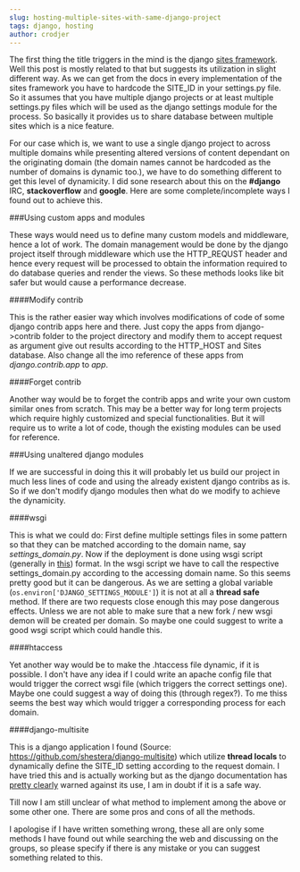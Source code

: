 ```yaml
---
slug: hosting-multiple-sites-with-same-django-project 
tags: django, hosting 
author: crodjer 
---
```


The first thing the title triggers in the mind is the django [sites
framework](http://docs.djangoproject.com/en/dev/ref/contrib/sites/). Well this
post is mostly related to that but suggests its utilization in slight different
way. As we can get from the docs in every implementation of the sites framework
you have to hardcode the SITE_ID in your settings.py file. So it assumes that
you have multiple django projects or at least multiple settings.py files which
will be used as the django settings module for the process. So basically it
provides us to share database between multiple sites which is a nice feature.

For our case which is, we want to use a single django project to across multiple
domains while presenting altered versions of content dependant on the
originating domain (the domain names cannot be hardcoded as the number of
domains is dynamic too.), we have to do something different to get this level of
dynamicity. I did sone research about this on the **#django** IRC,
**stackoverflow** and **google**. Here are some complete/incomplete ways I found
out to achieve this.

###Using custom apps and modules

These ways would need us to define many custom models and middleware, hence a
lot of work. The domain management would be done by the django project itself
through middleware which use the HTTP_REQUST header and hence every request will
be processed to obtain the information required to do database queries and
render the views. So these methods looks like bit safer but would cause a
performance decrease. 

####Modify contrib

This  is the rather easier way which involves modifications of code of some
django contrib apps here and there.  Just copy the apps from django->contrib
folder to the project directory and modify them to accept request as argument
give out results according to the HTTP_HOST and Sites database. Also change all
the imo reference of these apps from *django.contrib.app* to *app*.

####Forget contrib

Another way would be to forget the contrib apps and write your own custom
similar ones from scratch. This may be a better way for long term projects which
require highly customized and special functionalities. But it will require us to
write a lot of code, though the existing modules can be used for reference. 

###Using unaltered django modules

If we are successful in doing this it will probably let us build our project in
much less lines of code and using the already existent django contribs as is. So
if we don't modify django modules then what do we modify to achieve the
    dynamicity.

####wsgi

This is what we could do: First define multiple settings files in some pattern
so that they can be matched according to the domain name, say
*settings_domain.py*.  Now if the deployment is done using wsgi script
(generally in
[this](http://docs.djangoproject.com/en/dev/howto/deployment/modwsgi/)) format.
In the wsgi script we have to call the respective settings_domain.py according
to the accessing domain name. So this seems pretty good but it can be dangerous.
As we are setting a global variable (`os.environ['DJANGO_SETTINGS_MODULE']`) it
is not at all a **thread safe** method. If there are two requests close enough
this may pose dangerous effects.  Unless we are not able to make sure that a new
fork / new wsgi demon will be created per domain. So maybe one could suggest to
write a good wsgi script which could handle this.

####htaccess

Yet another way would be to make the .htaccess file dynamic, if it is possible.
I don't have any idea if I could write an apache config file that would trigger
the correct wsgi file (which triggers the correct settings one). Maybe one could
suggest a way of doing this (through regex?). To me thiss seems the best way
which would trigger a corresponding process for each domain.

####django-multisite

This is a django application I found (Source:
https://github.com/shestera/django-multisite) which utilize **thread locals** to
dynamically define the SITE_ID setting according to the request domain. I have
tried this and is actually working but as the django documentation has [pretty
clearly](http://code.djangoproject.com/wiki/CookBookThreadlocalsAndUser) warned
against its use, I am in doubt if it is a safe way. 

Till now I am still unclear of what method to implement among the above or some
other one. There are some pros and cons of all the methods.  

I apologise if I have written something wrong, these all are only some methods I
have found out while searching the web and discussing on the groups, so please
specify if there is any mistake or you can suggest something related to this.
